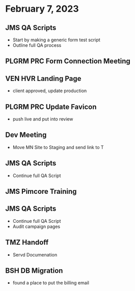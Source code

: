 # February 7, 2023

## JMS QA Scripts
- Start by making a generic form test script
- Outline full QA process

## PLGRM PRC Form Connection Meeting

## VEN HVR Landing Page
- client approved, update production

## PLGRM PRC Update Favicon
- push live and put into review

## Dev Meeting
- Move MN Site to Staging and send link to T

## JMS QA Scripts
- Continue full QA Script

## JMS Pimcore Training

## JMS QA Scripts
- Continue full QA Script
- Audit campaign pages

## TMZ Handoff
- Servd Documenation

## BSH DB Migration
- found a place to put the billing email

